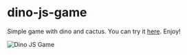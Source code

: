 # dino-js-game

Simple game with dino and cactus.
You can try it [here](https://jigsaff.github.io/dino-js-game/). Enjoy!

![Dino JS Game](https://play-lh.googleusercontent.com/i-0HlK6I-K5ZVI28HFa4iXz0T22Mg2WjQ4gMsEYvqmSNdifp2NE41ZiaUCavmbIimQ=s180-rw)
